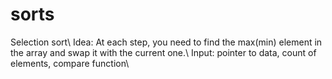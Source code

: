 # sorts

Selection sort\\
Idea: At each step, you need to find the max(min) element in the array and swap it with the current one.\\
Input: pointer to data, count of elements, compare function\\
